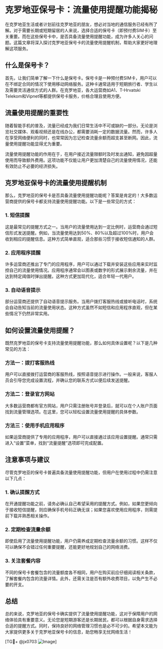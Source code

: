 # 克罗地亚保号卡：流量使用提醒功能揭秘

在克罗地亚生活或者计划前往克罗地亚的朋友，想必对当地的通信服务已经有所了解。对于需要长期或短期留居的人来说，选择合适的保号卡（即预付费SIM卡）至关重要。而在这些保号卡中，是否具备流量使用提醒功能，成为许多人关心的问题。这篇文章将深入探讨克罗地亚保号卡的流量使用提醒机制，帮助大家更好地理解这项服务。

## 什么是保号卡？

首先，让我们简单了解一下什么是保号卡。保号卡是一种预付费SIM卡，用户可以在不绑定合同的情况下使用移动网络服务。这种卡通常适用于短期旅行者、学生以及需要灵活通信方式的人群。在克罗地亚，各大运营商如A1、T-Hrvatski Telekom和Vipnet等都提供保号卡服务，价格合理且使用方便。

## 流量使用提醒的重要性

随着智能手机的普及，流量已经成为我们日常生活中不可或缺的一部分。无论是浏览社交媒体、观看视频还是在线办公，都需要消耗一定的数据流量。然而，许多人在享受网络便利的同时，也常常因为忘记检查流量余额而超支甚至断网。因此，流量使用提醒功能显得尤为重要。

流量使用提醒功能的作用在于，在用户接近流量限额时及时发出通知，避免因超量使用而导致额外费用。这项功能不仅能让用户更加清楚自己的流量使用情况，还能有效防止不必要的经济损失。

## 克罗地亚保号卡的流量使用提醒机制

那么，克罗地亚的保号卡是否具备流量使用提醒功能呢？答案是肯定的！大多数运营商提供的保号卡都支持流量使用提醒功能。以下是一些常见的方式：

### 1. 短信提醒
这是最常见的提醒方式之一。当用户的流量使用达到一定比例时，运营商会通过短信形式发送提醒。例如，当流量使用达到50%、80%以及超过100%时，用户会收到相应的提醒信息。这种方式简单直观，适合那些习惯于接收短信通知的人群。

### 2. 应用程序提醒
许多运营商还推出了专门的应用程序，用户可以通过下载并安装这些应用来实时监控自己的流量使用情况。应用程序通常会以图表或数字的形式展示剩余流量，并在达到特定阈值时弹出提醒。这种方式更加现代化，适合年轻一代用户。

### 3. 自动语音提示
部分运营商还提供了自动语音提示服务。当用户拨打客服热线或接听电话时，系统会自动告知当前的流量使用状态。这种方式虽然不如短信和应用程序直观，但在某些情况下仍然非常实用。

## 如何设置流量使用提醒？

既然克罗地亚的保号卡支持流量使用提醒功能，那么如何具体设置呢？以下是几种常见的方法：

### 方法一：拨打客服热线
用户可以直接拨打运营商的客服热线，按照语音提示进行操作。一般来说，客服人员会引导您完成设置流程，并确认您的联系方式以便后续发送提醒。

### 方法二：登录官方网站
大多数运营商都有官方网站，用户只需注册账号并登录后，就可以在个人账户页面找到流量管理选项。在这里，您可以轻松设置流量使用提醒的具体参数。

### 方法三：使用手机应用程序
如果运营商提供了专用的应用程序，用户可以直接通过该应用设置提醒。通常只需进入“设置”菜单，找到“流量提醒”选项即可完成配置。

## 注意事项与建议

尽管克罗地亚的保号卡普遍具备流量使用提醒功能，但用户在使用过程中仍需注意以下几点：

### 1. 确认提醒方式
在开通提醒功能之前，请务必确认自己希望采用的提醒方式。例如，如果您更倾向于接收短信提醒，则应确保手机号码正确无误；如果您喜欢使用应用程序，则需提前下载并熟悉相关操作。

### 2. 定期检查流量余额
即使启用了流量使用提醒功能，用户仍需养成定期检查流量余额的习惯。这样不仅可以确保不会错过任何重要提醒，还能更好地规划自己的网络消费。

### 3. 关注套餐内容
不同的保号卡套餐包含的流量额度各不相同，用户在购买前应仔细阅读相关条款，了解套餐内包含的流量详情。此外，还需关注是否有额外收费项目，以免产生不必要的开支。

## 总结

总的来说，克罗地亚的保号卡确实提供了流量使用提醒功能，这对于保障用户的网络体验具有重要意义。无论您是短期游客还是长期居民，都可以根据自身需求选择合适的提醒方式。同时，保持良好的网络管理习惯也是必不可少的。希望本文能为大家提供更多关于克罗地亚保号卡的信息，助您畅享无忧网络生活！

[TG💪+ @jx0703 ![Image](https://github.com/user-attachments/assets/dbca1d08-cadb-493c-b0ec-ad6f7a83f270)]